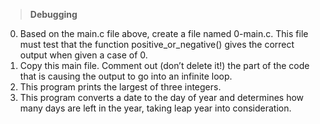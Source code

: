 > **Debugging**
0. Based on the main.c file above, create a file named 0-main.c. This file must test that the function positive_or_negative() gives the correct output when given a case of 0.
1. Copy this main file. Comment out (don’t delete it!) the part of the code that is causing the output to go into an infinite loop.
2. This program prints the largest of three integers.
3. This program converts a date to the day of year and determines how many days are left in the year, taking leap year into consideration.

